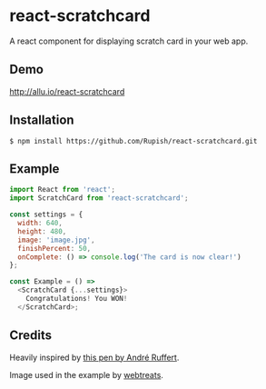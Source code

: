 # react-scratchcard

A react component for displaying scratch card in your web app.

## Demo

http://allu.io/react-scratchcard

## Installation

```
$ npm install https://github.com/Rupish/react-scratchcard.git
```

## Example

```javascript
import React from 'react';
import ScratchCard from 'react-scratchcard';

const settings = {
  width: 640,
  height: 480,
  image: 'image.jpg',
  finishPercent: 50,
  onComplete: () => console.log('The card is now clear!')
};

const Example = () =>
  <ScratchCard {...settings}>
    Congratulations! You WON!
  </ScratchCard>;
```

## Credits

Heavily inspired by [this pen by André Ruffert](https://codepen.io/andreruffert/pen/pvqly).

Image used in the example by [webtreats](https://www.flickr.com/photos/webtreatsetc/).
